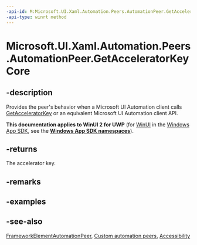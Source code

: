 ```yaml
---
-api-id: M:Microsoft.UI.Xaml.Automation.Peers.AutomationPeer.GetAcceleratorKeyCore
-api-type: winrt method
---
```


<!-- Method syntax
virtual protected string GetAcceleratorKeyCore()
-->

# Microsoft.UI.Xaml.Automation.Peers.AutomationPeer.GetAcceleratorKeyCore

## -description
Provides the peer's behavior when a Microsoft UI Automation client calls [GetAcceleratorKey](automationpeer_getacceleratorkey_970307487.md) or an equivalent Microsoft UI Automation client API.

**This documentation applies to WinUI 2 for UWP** (for [WinUI](/windows/apps/winui/winui3/) in the [Windows App SDK](/windows/apps/windows-app-sdk/), see the **[Windows App SDK namespaces](/windows/windows-app-sdk/api/winrt/)**).

## -returns
The accelerator key.

## -remarks

## -examples

## -see-also
[FrameworkElementAutomationPeer](frameworkelementautomationpeer.md), [Custom automation peers](/windows/uwp/accessibility/custom-automation-peers), [Accessibility](/windows/uwp/accessibility/accessibility)
